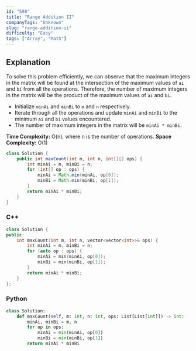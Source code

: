 ```yaml
---
id: "598"
title: "Range Addition II"
companyTags: "Unknown"
slug: "range-addition-ii"
difficulty: "Easy"
tags: ["Array", "Math"]
---
```


## Explanation
To solve this problem efficiently, we can observe that the maximum integers in the matrix will be found at the intersection of the maximum values of `ai` and `bi` from all the operations. Therefore, the number of maximum integers in the matrix will be the product of the maximum values of `ai` and `bi`.

- Initialize `minAi` and `minBi` to `m` and `n` respectively.
- Iterate through all the operations and update `minAi` and `minBi` to the minimum `ai` and `bi` values encountered.
- The number of maximum integers in the matrix will be `minAi * minBi`.

**Time Complexity:** O(n), where n is the number of operations.
**Space Complexity:** O(1)
```java
class Solution {
    public int maxCount(int m, int n, int[][] ops) {
        int minAi = m, minBi = n;
        for (int[] op : ops) {
            minAi = Math.min(minAi, op[0]);
            minBi = Math.min(minBi, op[1]);
        }
        return minAi * minBi;
    }
}
```

### C++
```cpp
class Solution {
public:
    int maxCount(int m, int n, vector<vector<int>>& ops) {
        int minAi = m, minBi = n;
        for (auto op : ops) {
            minAi = min(minAi, op[0]);
            minBi = min(minBi, op[1]);
        }
        return minAi * minBi;
    }
};
```

### Python
```python
class Solution:
    def maxCount(self, m: int, n: int, ops: List[List[int]]) -> int:
        minAi, minBi = m, n
        for op in ops:
            minAi = min(minAi, op[0])
            minBi = min(minBi, op[1])
        return minAi * minBi
```